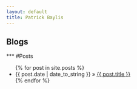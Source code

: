```yaml
---
layout: default
title: Patrick Baylis
---
```

<h2>Blogs</h2>
***
#Posts

<ul class="posts">
  {% for post in site.posts %}
  <li><span>{{ post.date | date_to_string }}</span> &raquo; <a href="{{ post.url }}">{{ post.title }}</a></li>
  {% endfor %}
</ul>

